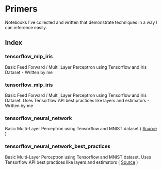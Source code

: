 # Primers
Notebooks I've collected and written that demonstrate techniques in a way I can reference easily.

## Index

### tensorflow_mlp_iris
Basic Feed Forward / Multi_Layer Perceptron using Tensorflow and Iris Dataset - Written by me

### tensorflow_mlp_iris
Basic Feed Forward / Multi_Layer Perceptron using Tensorflow and Iris Dataset. Uses Tensorflow API best practices like layers and estimators - Written by me

### tensorflow_neural_network
Basic Multi-Layer Perceptron using Tensorflow and MNIST dataset ( [Source](https://github.com/aymericdamien/TensorFlow-Examples/blob/master/notebooks/3_NeuralNetworks/neural_network_raw.ipynb) )

### tensorflow_neural_network_best_practices
Basic Multi-Layer Perceptron using Tensorflow and MNIST dataset. Uses Tensorflow API best practices like layers and estimators ( [Source](https://github.com/aymericdamien/TensorFlow-Examples/blob/master/notebooks/3_NeuralNetworks/neural_network.ipynb) )
